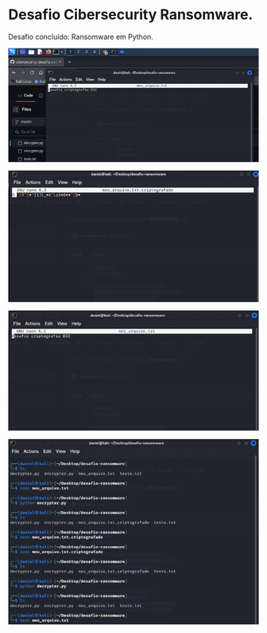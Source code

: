 # Desafio Cibersecurity Ransomware.
Desafio concluído: Ransomware em Python.

![alt text](./meu-arquivo.png)

![](./meu-arquivo-criptografado.png)

![](./meu-arquivo-descriptografado.png)

![](./log-terminal.png)
